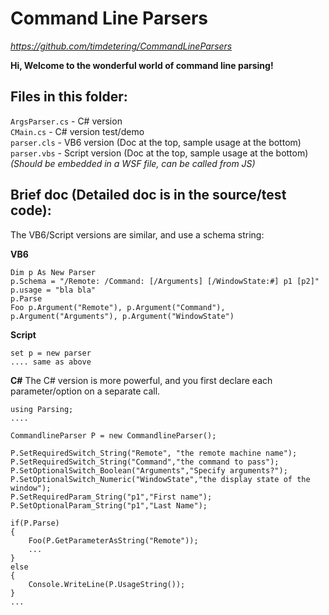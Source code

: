 # Command Line Parsers

*<https://github.com/timdetering/CommandLineParsers>*

**Hi, Welcome to the wonderful world of command line parsing!**

Files in this folder:
--------------------
`ArgsParser.cs`           -  C# version  
`CMain.cs`                -  C# version test/demo  
`parser.cls`              -  VB6 version (Doc at the top, sample usage at the bottom)  
`parser.vbs`              -  Script version (Doc at the top, sample usage at the bottom) *(Should be embedded in a WSF file, can be called from JS)*

Brief doc (Detailed doc is in the source/test code):
----------------------------------------------------
The VB6/Script versions are similar, and use a schema string:

**VB6**

    Dim p As New Parser
    p.Schema = "/Remote: /Command: [/Arguments] [/WindowState:#] p1 [p2]"
    p.usage = "bla bla"
    p.Parse
    Foo p.Argument("Remote"), p.Argument("Command"), p.Argument("Arguments"), p.Argument("WindowState")

**Script**

    set p = new parser
    .... same as above

**C#**
The C# version is more powerful, and you first declare each parameter/option on a separate call.

    using Parsing;
    ....
 
    CommandlineParser P = new CommandlineParser();

    P.SetRequiredSwitch_String("Remote", "the remote machine name");
    P.SetRequiredSwitch_String("Command","the command to pass");
    P.SetOptionalSwitch_Boolean("Arguments","Specify arguments?");
    P.SetOptionalSwitch_Numeric("WindowState","the display state of the window");
    P.SetRequiredParam_String("p1","First name");
    P.SetOptionalParam_String("p1","Last Name");

    if(P.Parse)
    {
        Foo(P.GetParameterAsString("Remote"));
        ... 
    }
    else
    {
        Console.WriteLine(P.UsageString());
    }
    ...